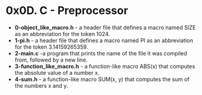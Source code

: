 # 0x0D. C - Preprocessor  
* **0-object_like_macro.h** - a header file that defines a macro named SIZE as an abbreviation for the token 1024.  
* **1-pi.h** - a header file that defines a macro named PI as an abbreviation for the token 3.14159265359.  
* **2-main.c** -a program that prints the name of the file it was compiled from, followed by a new line.  
* **3-function_like_macro.h** - a function-like macro ABS(x) that computes the absolute value of a number x.
* **4-sum.h** - a function-like macro SUM(x, y) that computes the sum of the numbers x and y.
